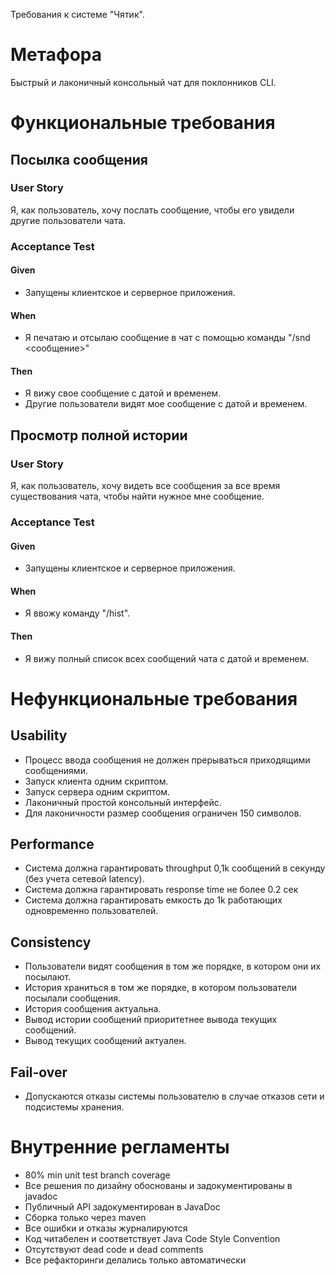 Требования к системе "Чятик".

# Метафора
Быстрый и лаконичный консольный чат для поклонников CLI.


# Функциональные требования

## Посылка сообщения
### User Story
Я, как пользователь, хочу послать сообщение, чтобы его увидели другие пользователи чата.
### Acceptance Test
#### Given
- Запущены клиентское и серверное приложения.
#### When
- Я печатаю и отсылаю сообщение в чат с помощью команды "/snd <сообщение>"
#### Then
- Я вижу свое сообщение с датой и временем.
- Другие пользователи видят мое сообщение с датой и временем.

## Просмотр полной истории
### User Story
Я, как пользователь, хочу видеть все сообщения за все время существования чата, чтобы найти нужное мне сообщение.
### Acceptance Test
#### Given
- Запущены клиентское и серверное приложения.
#### When
- Я ввожу команду "/hist".
#### Then
- Я вижу полный список всех сообщений чата с датой и временем.

# Нефункциональные требования

## Usability
- Процесс ввода сообщения не должен прерываться приходящими сообщениями.
- Запуск клиента одним скриптом.
- Запуск сервера одним скриптом.
- Лаконичный простой консольный интерфейс.
- Для лаконичности размер сообщения ограничен 150 символов.

## Performance
- Система должна гарантировать throughput 0,1k сообщений в секунду (без учета сетевой latency).
- Система должна гарантировать response time не более 0.2 сек
- Система должна гарантировать емкость до 1k работающих одновременно пользователей.

## Consistency
- Пользователи видят сообщения в том же порядке, в котором они их посылают.
- История храниться в том же порядке, в котором пользователи посылали сообщения.
- История сообщения актуальна.
- Вывод истории сообщений приоритетнее вывода текущих сообщений.
- Вывод текущих сообщений актуален.

## Fail-over
- Допускаются отказы системы пользователю в случае отказов сети и подсистемы хранения.


# Внутренние регламенты

- 80% min unit test branch coverage
- Все решения по дизайну обоснованы и задокументированы в javadoc
- Публичный API задокументирован в JavaDoc
- Cборка только через maven
- Все ошибки и отказы журналируются
- Код читабелен и соответствует Java Code Style Convention
- Отсутствуют dead code и dead comments
- Все рефакторинги делались только автоматически

